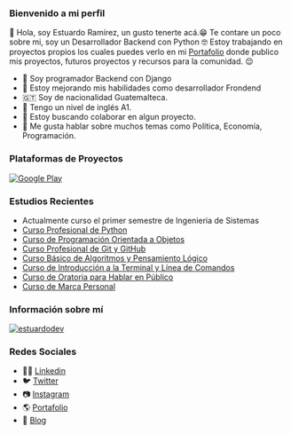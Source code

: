 ### Bienvenido a mi perfil
👋 Hola, soy Estuardo Ramírez, un gusto tenerte acá.😁 Te contare un poco sobre mi, soy un Desarrollador Backend con Python 🤓 Estoy trabajando en proyectos propios los cuales puedes verlo en mi <a href="https://estuardodev.com" target="_blank" title="Portafolio Personal">Portafolio</a> donde publico mis proyectos, futuros proyectos y recursos para la comunidad. 😌


- 🤗 Soy programador Backend con Django 
- 🌱 Estoy mejorando mis habilidades como desarrollador Frondend
- 🇬🇹 Soy de nacionalidad Guatemalteca.
- 📃 Tengo un nivel de inglés A1.
- 👯 Estoy buscando colaborar en algun proyecto.
- 💬 Me gusta hablar sobre muchos temas como Política, Economía, Programación.

### Plataformas de Proyectos
[![Google Play](https://i.imgur.com/mbD9R7Y.png)](https://play.google.com/store/apps/dev?id=5036894088501212829)


### Estudios Recientes
- Actualmente curso el primer semestre de Ingenieria de Sistemas
- <a href="https://platzi.com/p/estuardodev/curso/2397-python-profesional/diploma/detalle/" target="_blank">Curso Profesional de Python</a>
- <a href="https://platzi.com/p/estuardodev/curso/1474-oop/diploma/detalle/" target="_blank">Curso de Programación Orientada a Objetos</a>
- <a href="https://platzi.com/p/estuardodev/curso/1557-git-github/diploma/detalle/" target="_blank">Curso Profesional de Git y GitHub</a>
- <a href="https://platzi.com/p/estuardodev/curso/2218-pensamiento-logico/diploma/detalle/" target="_blank">Curso Básico de Algoritmos y Pensamiento Lógico</a>
- <a href="https://platzi.com/p/estuardodev/curso/2292-course/diploma/detalle/" target="_blank">Curso de Introducción a la Terminal y Línea de Comandos</a>
- <a href="https://platzi.com/p/estuardodev/curso/1285-hablar-en-publico/diploma/detalle/" target="_blank">Curso de Oratoria para Hablar en Público</a>
- <a href="https://platzi.com/p/estuardodev/curso/1220-marca-personal/diploma/detalle/" target="_blank">Curso de Marca Personal</a>

### Información sobre mí
[![estuardodev](https://github-readme-stats.vercel.app/api/top-langs/?username=estuardodev&layout=compact)](https://github.com/estuardodev)


### Redes Sociales
- 👨‍💼 <a href="https://www.linkedin.com/in/estuardodev/" title="Mí Linkedin" target="_blank">Linkedin</a>
- 🐦 <a href="https://twitter.com/estuardodev" title="Mí Twitter" target="_blank">Twitter</a>
- 📷 <a href="https://www.instagram.com/estuardodev" title="Mí Instagram" target="_blank">Instagram</a>
- 🌎 <a href="https://estuardodev.com" title="Portafolio personal" target="_blank">Portafolio</a>
- 📜 <a href="https://blog.estuardodev.com" title="Blog - BlogDev" target="_blank">Blog</a>

